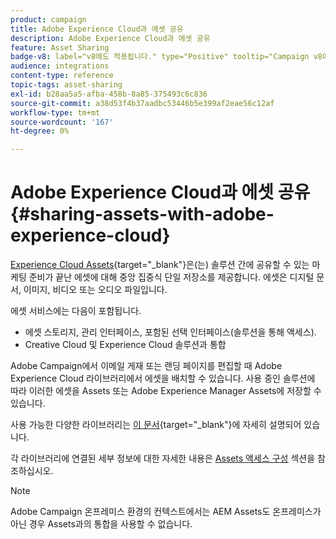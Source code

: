 ```yaml
---
product: campaign
title: Adobe Experience Cloud과 에셋 공유
description: Adobe Experience Cloud과 에셋 공유
feature: Asset Sharing
badge-v8: label="v8에도 적용됩니다." type="Positive" tooltip="Campaign v8에도 적용됩니다."
audience: integrations
content-type: reference
topic-tags: asset-sharing
exl-id: b28aa5a5-afba-458b-8a85-375493c6c836
source-git-commit: a38d53f4b37aadbc53446b5e399af2eae56c12af
workflow-type: tm+mt
source-wordcount: '167'
ht-degree: 0%

---
```


# Adobe Experience Cloud과 에셋 공유{#sharing-assets-with-adobe-experience-cloud}

[Experience Cloud Assets](https://experienceleague.adobe.com/en/docs/core-services/interface/services/audiences/overview){target="_blank"}은(는) 솔루션 간에 공유할 수 있는 마케팅 준비가 끝난 에셋에 대해 중앙 집중식 단일 저장소를 제공합니다. 에셋은 디지털 문서, 이미지, 비디오 또는 오디오 파일입니다.

에셋 서비스에는 다음이 포함됩니다.

* 에셋 스토리지, 관리 인터페이스, 포함된 선택 인터페이스(솔루션을 통해 액세스).
* Creative Cloud 및 Experience Cloud 솔루션과 통합

Adobe Campaign에서 이메일 게재 또는 랜딩 페이지를 편집할 때 Adobe Experience Cloud 라이브러리에서 에셋을 배치할 수 있습니다. 사용 중인 솔루션에 따라 이러한 에셋을 Assets 또는 Adobe Experience Manager Assets에 저장할 수 있습니다.

사용 가능한 다양한 라이브러리는 [이 문서](https://experienceleague.adobe.com/en/docs/core-services/interface/services/assets/experience-cloud-assets){target="_blank"}에 자세히 설명되어 있습니다.

각 라이브러리에 연결된 세부 정보에 대한 자세한 내용은 [Assets 액세스 구성](../../integrations/using/configuring-access-to-assets.md) 섹션을 참조하십시오.

>[!NOTE]
>
>Adobe Campaign 온프레미스 환경의 컨텍스트에서는 AEM Assets도 온프레미스가 아닌 경우 Assets과의 통합을 사용할 수 없습니다.
